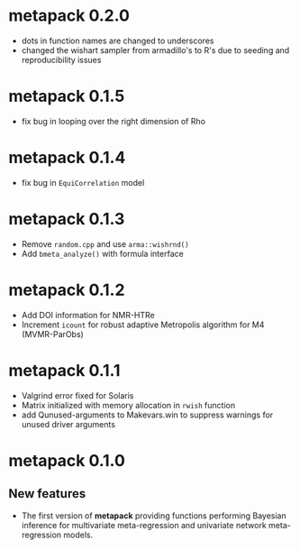 # metapack 0.2.0
* dots in function names are changed to underscores
* changed the wishart sampler from armadillo's to R's due to seeding and reproducibility issues

# metapack 0.1.5
* fix bug in looping over the right dimension of Rho

# metapack 0.1.4
* fix bug in `EquiCorrelation` model

# metapack 0.1.3
* Remove `random.cpp` and use `arma::wishrnd()`
* Add `bmeta_analyze()` with formula interface

# metapack 0.1.2
* Add DOI information for NMR-HTRe
* Increment `icount` for robust adaptive Metropolis algorithm for M4 (MVMR-ParObs)

# metapack 0.1.1
* Valgrind error fixed for Solaris
* Matrix initialized with memory allocation in `rwish` function
* add Qunused-arguments to Makevars.win to suppress warnings for unused driver arguments

# metapack 0.1.0

## New features
+ The first version of **metapack** providing functions performing Bayesian inference for multivariate meta-regression and univariate network meta-regression models.